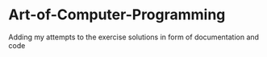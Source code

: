 # Art-of-Computer-Programming
Adding my attempts to the exercise solutions in form of documentation and code
